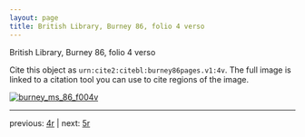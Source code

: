 ```yaml
---
layout: page
title: British Library, Burney 86, folio 4 verso
---
```


British Library, Burney 86, folio 4 verso

Cite this object as `urn:cite2:citebl:burney86pages.v1:4v`.  The full image is linked to a citation tool you can use to cite regions of the image.

[![burney_ms_86_f004v](http://www.homermultitext.org/iipsrv?IIIF=/project/homer/pyramidal/deepzoom/citebl/burney86imgs/v1/burney_ms_86_f004v.tif/full/800,/0/default.jpg)](http://www.homermultitext.org/ict2/?urn=urn:cite2:citebl:burney86imgs.v1:burney_ms_86_f004v) 

---

previous:  [4r](../4r/) | next: [5r](../5r/)
